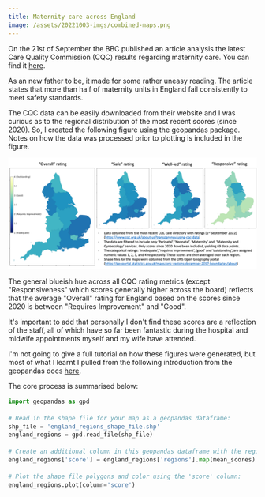 ```yaml
---
title: Maternity care across England
image: /assets/20221003-imgs/combined-maps.png
---  
```


On the 21st of September the BBC published an article analysis the latest Care Quality
Commission (CQC) results regarding maternity care. You can find it [here](https://www.bbc.co.uk/news/health-62569344).

As an new father to be, it made for some rather uneasy reading. The article states that 
more than half of maternity units in England fail consistently to meet safety standards. 

The CQC data can be easily downloaded from their website and I was curious as to the 
regional distribution of the most recent scores (since 2020). So, I created the following 
figure using the geopandas package. Notes on how the data was processed prior to plotting
is included in the figure. 

![png](/assets/20221003-imgs/combined-maps.png)

The general blueish hue across all CQC rating metrics (except "Responsiveness" which scores
generally higher across the board) reflects that the average "Overall" rating for England
based on the scores since 2020 is between "Requires Improvement" and "Good". 

It's important to add that personally I don't find these scores are a reflection of the staff,
all of which have so far been fantastic during the hospital and midwife appointments myself and my
wife have attended. 

I'm not going to give a full tutorial on how these figures were generated, but most of
what I learnt I pulled from the following introduction from the geopandas docs [here](https://geopandas.org/en/stable/docs/user_guide/mapping.html).

The core process is summarised below:

```python
import geopandas as gpd

# Read in the shape file for your map as a geopandas dataframe:
shp_file = 'england_regions_shape_file.shp'
england_regions = gpd.read_file(shp_file)

# Create an additional column in this geopandas dataframe with the regional scores:
england_regions['score'] = england_regions['regions'].map(mean_scores)

# Plot the shape file polygons and color using the 'score' column:
england_regions.plot(column='score')

```
